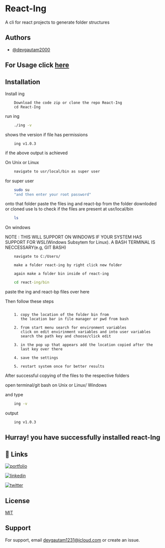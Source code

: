 # React-Ing

A cli for react projects to generate folder structures

## Authors

- [@devgautam2000](https://www.github.com/devgautam2000)

## For Usage click [here](https://github.com/DevGautam2000/React_Ing/blob/master/usage.md)

## Installation

Install ing

```text
    Download the code zip or clone the repo React-Ing
    cd React-Ing
```

run ing

```bash
    ./ing -v
```

shows the version if file has permissions

```text
    ing v1.0.3
```

if the above output is achieved

On Unix or Linux

```bash
    navigate to usr/local/bin as super user
```

for super user

```bash
    sudo su
    "and then enter your root password"
```

onto that folder paste the files ing and react-bp from the folder downloded or cloned
use ls to check if the files are present at usr/local/bin

```bash
    ls
```

On windows

NOTE : THIS WILL SUPPORT ON WINDOWS IF YOUR SYSTEM HAS
SUPPORT FOR WSL(Windows Subsytem for Linux).
A BASH TERMINAL IS NECCESSARY(e.g, GIT BASH)

```text
    navigate to C:/Users/

    make a folder react-ing by right click new folder

    again make a folder bin inside of react-ing
```

```cmd
    cd react-ing/bin
```

paste the ing and react-bp files over here

Then follow these steps

```text

    1. copy the location of the folder bin from
       the location bar in file manager or pwd from bash

    2. from start menu search for environment variables
       click on edit envirinment variables and into user variables
       search the path key and choose/click edit

    3. in the pop up that appears add the location copied after the
       last key over there

    4. save the settings

    5. restart system once for better results

```

After successful copying of the files to the respective folders

open terminal/git bash on Unix or Linux/ Windows

and type

```bash
    ing -v
```

output

```bash
    ing v1.0.3
```

## Hurray! you have successfully installed react-Ing

## 🔗 Links

[![portfolio](https://img.shields.io/badge/my_portfolio-000?style=for-the-badge&logo=ko-fi&logoColor=white)](https://inginer.me/)

[![linkedin](https://img.shields.io/badge/linkedin-0A66C2?style=for-the-badge&logo=linkedin&logoColor=white)](https://www.linkedin.com/in/gautam-chandra-saha-896735205/)

[![twitter](https://img.shields.io/badge/twitter-1DA1F2?style=for-the-badge&logo=twitter&logoColor=white)](https://twitter.com/gautam1200)

## License

[MIT](https://choosealicense.com/licenses/mit/)

## Support

For support, email devgautam1231@icloud.com or create an issue.
